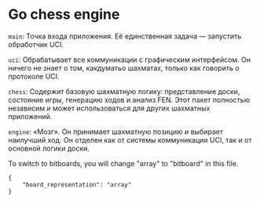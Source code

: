 # Go chess engine

`main`: Точка входа приложения. Её единственная задача — запустить обработчик UCI.

`uci`: Обрабатывает все коммуникации с графическим интерфейсом. Он ничего не знает о том, какдуматьо шахматах, только как говорить о протоколе UCI.

`chess`: Содержит базовую шахматную логику: представление доски, состояние игры, генерацию ходов и анализ FEN. Этот пакет полностью независим и может использоваться для других шахматных приложений.

`engine`: «Мозг». Он принимает шахматную позицию и выбирает наилучший ход. Он отделен как от системы коммуникации UCI, так и от основной логики доски.


To switch to bitboards, you will change "array" to "bitboard" in this file.

```
{
    "board_representation": "array"
}
```